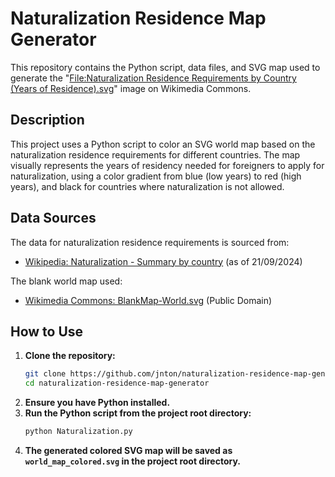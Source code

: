 # Naturalization Residence Map Generator

This repository contains the Python script, data files, and SVG map used to generate the "[File:Naturalization Residence Requirements by Country (Years of Residence).svg](https://commons.wikimedia.org/wiki/File:Naturalization_Residence_Requirements_by_Country_(Years_of_Residence).svg)" image on Wikimedia Commons.

## Description
This project uses a Python script to color an SVG world map based on the naturalization residence requirements for different countries. The map visually represents the years of residency needed for foreigners to apply for naturalization, using a color gradient from blue (low years) to red (high years), and black for countries where naturalization is not allowed.

## Data Sources

The data for naturalization residence requirements is sourced from:

*   [Wikipedia: Naturalization - Summary by country](https://en.wikipedia.org/w/index.php?title=Naturalization&oldid=1246939510#Summary_by_country) (as of 21/09/2024)

The blank world map used:

*   [Wikimedia Commons: BlankMap-World.svg](https://commons.wikimedia.org/wiki/File:BlankMap-World.svg) (Public Domain)

## How to Use

1.  **Clone the repository:**
    ```bash
    git clone https://github.com/jnton/naturalization-residence-map-generator/
    cd naturalization-residence-map-generator
    ```
2.  **Ensure you have Python installed.**
3.  **Run the Python script from the project root directory:**
    ```bash
    python Naturalization.py
    ```
4.  **The generated colored SVG map will be saved as `world_map_colored.svg` in the project root directory.**
